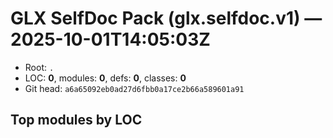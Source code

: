# GLX SelfDoc Pack (glx.selfdoc.v1) — 2025-10-01T14:05:03Z

- Root: `.`
- LOC: **0**, modules: **0**, defs: **0**, classes: **0**
- Git head: `a6a65092eb0ad27d6fbb0a17ce2b66a589601a91`

## Top modules by LOC

